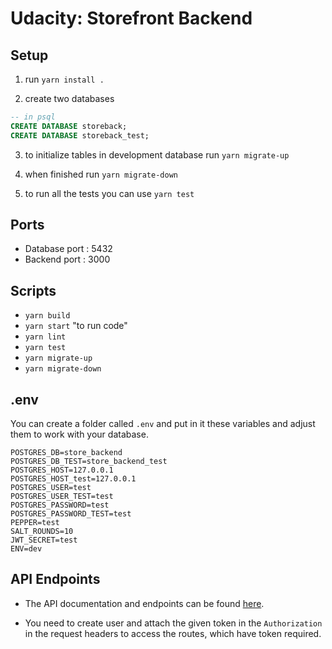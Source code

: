 # Udacity: Storefront Backend

## Setup

1. run `yarn install .`

2. create two databases

```sql
-- in psql
CREATE DATABASE storeback;
CREATE DATABASE storeback_test;
```

3. to initialize tables in development database run `yarn migrate-up`

4. when finished run `yarn migrate-down`

5. to run all the tests you can use `yarn test`

## Ports

- Database port : 5432
- Backend port : 3000

## Scripts

- `yarn build`
- `yarn start` "to run code"
- `yarn lint`
- `yarn test`
- `yarn migrate-up`
- `yarn migrate-down`

## .env

You can create a folder called `.env` and put in it these variables and adjust them to work with your database.

```env
POSTGRES_DB=store_backend
POSTGRES_DB_TEST=store_backend_test
POSTGRES_HOST=127.0.0.1
POSTGRES_HOST_test=127.0.0.1
POSTGRES_USER=test
POSTGRES_USER_TEST=test
POSTGRES_PASSWORD=test
POSTGRES_PASSWORD_TEST=test
PEPPER=test
SALT_ROUNDS=10
JWT_SECRET=test
ENV=dev
```

## API Endpoints

- The API documentation and endpoints can be found [here](REQUIREMENTS.md).

- You need to create user and attach the given token in the `Authorization` in the request headers to access the routes, which have token required.
